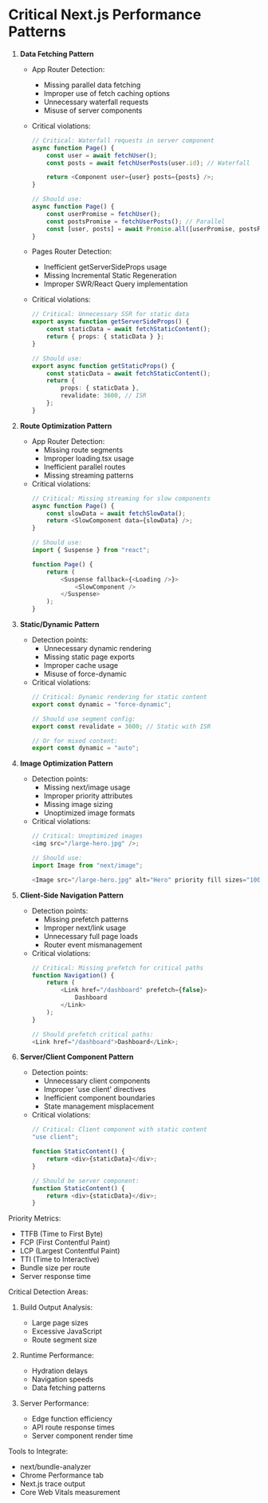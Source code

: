 # Critical Next.js Performance Patterns

1. **Data Fetching Pattern**

    - App Router Detection:
        - Missing parallel data fetching
        - Improper use of fetch caching options
        - Unnecessary waterfall requests
        - Misuse of server components
    - Critical violations:

        ```typescript
        // Critical: Waterfall requests in server component
        async function Page() {
            const user = await fetchUser();
            const posts = await fetchUserPosts(user.id); // Waterfall

            return <Component user={user} posts={posts} />;
        }

        // Should use:
        async function Page() {
            const userPromise = fetchUser();
            const postsPromise = fetchUserPosts(); // Parallel
            const [user, posts] = await Promise.all([userPromise, postsPromise]);
        }
        ```

    - Pages Router Detection:
        - Inefficient getServerSideProps usage
        - Missing Incremental Static Regeneration
        - Improper SWR/React Query implementation
    - Critical violations:
        ```typescript
        // Critical: Unnecessary SSR for static data
        export async function getServerSideProps() {
            const staticData = await fetchStaticContent();
            return { props: { staticData } };
        }

        // Should use:
        export async function getStaticProps() {
            const staticData = await fetchStaticContent();
            return {
                props: { staticData },
                revalidate: 3600, // ISR
            };
        }
        ```

2. **Route Optimization Pattern**

    - App Router Detection:
        - Missing route segments
        - Improper loading.tsx usage
        - Inefficient parallel routes
        - Missing streaming patterns
    - Critical violations:
        ```typescript
        // Critical: Missing streaming for slow components
        async function Page() {
            const slowData = await fetchSlowData();
            return <SlowComponent data={slowData} />;
        }

        // Should use:
        import { Suspense } from "react";

        function Page() {
            return (
                <Suspense fallback={<Loading />}>
                    <SlowComponent />
                </Suspense>
            );
        }
        ```

3. **Static/Dynamic Pattern**

    - Detection points:
        - Unnecessary dynamic rendering
        - Missing static page exports
        - Improper cache usage
        - Misuse of force-dynamic
    - Critical violations:
        ```typescript
        // Critical: Dynamic rendering for static content
        export const dynamic = "force-dynamic";

        // Should use segment config:
        export const revalidate = 3600; // Static with ISR

        // Or for mixed content:
        export const dynamic = "auto";
        ```

4. **Image Optimization Pattern**

    - Detection points:
        - Missing next/image usage
        - Improper priority attributes
        - Missing image sizing
        - Unoptimized image formats
    - Critical violations:
        ```typescript
        // Critical: Unoptimized images
        <img src="/large-hero.jpg" />;

        // Should use:
        import Image from "next/image";

        <Image src="/large-hero.jpg" alt="Hero" priority fill sizes="100vw" quality={85} />;
        ```

5. **Client-Side Navigation Pattern**

    - Detection points:
        - Missing prefetch patterns
        - Improper next/link usage
        - Unnecessary full page loads
        - Router event mismanagement
    - Critical violations:
        ```typescript
        // Critical: Missing prefetch for critical paths
        function Navigation() {
            return (
                <Link href="/dashboard" prefetch={false}>
                    Dashboard
                </Link>
            );
        }

        // Should prefetch critical paths:
        <Link href="/dashboard">Dashboard</Link>;
        ```

6. **Server/Client Component Pattern**
    - Detection points:
        - Unnecessary client components
        - Improper 'use client' directives
        - Inefficient component boundaries
        - State management misplacement
    - Critical violations:
        ```typescript
        // Critical: Client component with static content
        "use client";

        function StaticContent() {
            return <div>{staticData}</div>;
        }

        // Should be server component:
        function StaticContent() {
            return <div>{staticData}</div>;
        }
        ```

Priority Metrics:

-   TTFB (Time to First Byte)
-   FCP (First Contentful Paint)
-   LCP (Largest Contentful Paint)
-   TTI (Time to Interactive)
-   Bundle size per route
-   Server response time

Critical Detection Areas:

1. Build Output Analysis:

    - Large page sizes
    - Excessive JavaScript
    - Route segment size

2. Runtime Performance:

    - Hydration delays
    - Navigation speeds
    - Data fetching patterns

3. Server Performance:
    - Edge function efficiency
    - API route response times
    - Server component render time

Tools to Integrate:

-   next/bundle-analyzer
-   Chrome Performance tab
-   Next.js trace output
-   Core Web Vitals measurement
